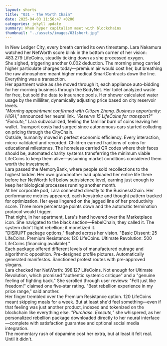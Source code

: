 ```yaml
---
layout: shorts
title: "031 - The Worth Chain"
date: 2025-04-03 11:56:47 +0200
categories: jekyll update
summary: When hyper capitalism meet with blockchains
thumbnail: "../assets/images/031short.jpg"
---
```


In New Ledger City, every breath carried its own timestamp. Lara Nakamura watched her NetWorth score blink in the bottom corner of her vision: 483.279 LifeCoins, steadily ticking down as she processed oxygen.<br>
She sighed, triggering another 0.002 deduction. The morning smog carried higher particulate charges today—premium air would cost her, but breathing the raw atmosphere meant higher medical SmartContracts down the line. Everything was a transaction.<br>
Her apartment woke as she moved through it, each appliance auto-bidding for her morning business through the BodyNet. Her toilet analyzed waste for free, but sold the data to insurance pools. Her shower calculated water usage by the milliliter, dynamically adjusting price based on city reservoir levels.<br>
_"Morning appointment confirmed with Citizen Zhang. Business opportunity: HIGH,"_ announced her neural link. _"Reserve 15 LifeCoins for transport?"_<br>
_"Execute,"_ Lara subvocalized, feeling the familiar burn of coins leaving her wallet. Transport costs had surged since autonomous cars started colluding on pricing through the CityChain.<br>
Outside, humanity moved in perfect economic efficiency. Every interaction, micro-validated and recorded. Children earned fractions of coins for educational milestones. The homeless carried QR codes where their faces should be, automated charity systems transferring the minimum viable LifeCoins to keep them alive—assuming market conditions considered them worth the investment.<br>
Lara passed the MemoryBank, where people sold recollections to the highest bidder. Her own grandmother had uploaded her entire life there before her NetWorth fell below subsistence level, earning just enough to keep her biological processes running another month.<br>
At her corporate pod, Lara connected directly to the BusinessChain. Her performance metrics appeared, each keystroke and thought pattern tracked for optimization. Her eyes lingered on the jagged line of her productivity score. Three more percentage points down and the automatic termination protocol would trigger.<br>
That night, in her apartment, Lara's hand hovered over the Marketplace icon. She navigated to the black section—RebelChain, they called it. The system didn't fight rebellion; it monetized it.<br>
"DISRUPT package options," flashed across her vision. "Basic Dissent: 25 LifeCoins. Premium Resistance: 120 LifeCoins. Ultimate Revolution: 500 LifeCoins (financing available)."<br>
Each package offered different levels of manufactured outrage and algorithmic opposition. Pre-designed profile pictures. Automatically generated manifestos. Sanctioned protest routes with pre-approved slogans.<br>
Lara checked her NetWorth: 398.127 LifeCoins. Not enough for Ultimate Revolution, which promised "authentic systemic critique" and a "genuine feeling of fighting back." She scrolled through user reviews: "Felt just like freedom!" claimed one five-star rating. "Best rebellion experience in my price range," said another.<br>
Her finger trembled over the Premium Resistance option. 120 LifeCoins meant skipping meals for a week. But at least she'd feel something—even if that feeling was just another product, indexed and tokenized on the blockchain like everything else.
_"Purchase. Execute,"_ she whispered, as her personalized rebellion package downloaded directly to her neural interface—complete with satisfaction guarantee and optional social media integration.<br>
The momentary rush of dopamine cost her extra, but at least it felt real. Until it didn't.<br>
